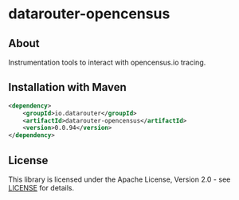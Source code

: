# datarouter-opencensus

## About
Instrumentation tools to interact with opencensus.io tracing. 

## Installation with Maven

```xml
<dependency>
	<groupId>io.datarouter</groupId>
	<artifactId>datarouter-opencensus</artifactId>
	<version>0.0.94</version>
</dependency>
```

## License

This library is licensed under the Apache License, Version 2.0 - see [LICENSE](../LICENSE) for details.
